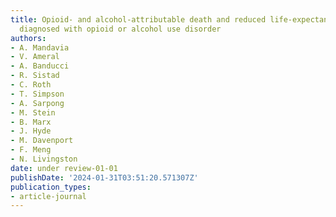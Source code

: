```yaml
---
title: Opioid- and alcohol-attributable death and reduced life-expectancy among veterans
  diagnosed with opioid or alcohol use disorder
authors:
- A. Mandavia
- V. Ameral
- A. Banducci
- R. Sistad
- C. Roth
- T. Simpson
- A. Sarpong
- M. Stein
- B. Marx
- J. Hyde
- M. Davenport
- F. Meng
- N. Livingston
date: under review-01-01
publishDate: '2024-01-31T03:51:20.571307Z'
publication_types:
- article-journal
---
```


